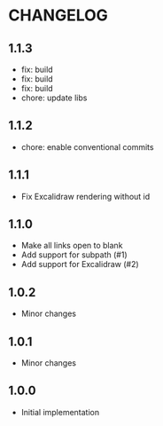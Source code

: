 # CHANGELOG

## 1.1.3

- fix: build
- fix: build
- fix: build
- chore: update libs

## 1.1.2

- chore: enable conventional commits

## 1.1.1

- Fix Excalidraw rendering without id

## 1.1.0

- Make all links open to blank
- Add support for subpath (#1)
- Add support for Excalidraw (#2)

## 1.0.2

- Minor changes

## 1.0.1

- Minor changes

## 1.0.0

- Initial implementation
